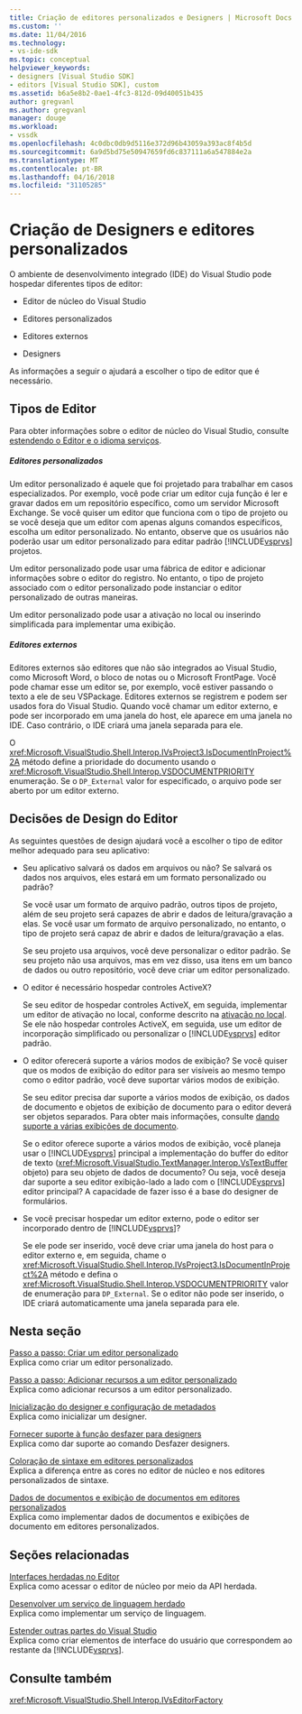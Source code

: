 ```yaml
---
title: Criação de editores personalizados e Designers | Microsoft Docs
ms.custom: ''
ms.date: 11/04/2016
ms.technology:
- vs-ide-sdk
ms.topic: conceptual
helpviewer_keywords:
- designers [Visual Studio SDK]
- editors [Visual Studio SDK], custom
ms.assetid: b6a5e8b2-0ae1-4fc3-812d-09d40051b435
author: gregvanl
ms.author: gregvanl
manager: douge
ms.workload:
- vssdk
ms.openlocfilehash: 4c0dbc0db9d5116e372d96b43059a393ac8f4b5d
ms.sourcegitcommit: 6a9d5bd75e50947659fd6c837111a6a547884e2a
ms.translationtype: MT
ms.contentlocale: pt-BR
ms.lasthandoff: 04/16/2018
ms.locfileid: "31105285"
---
```

# <a name="creating-custom-editors-and-designers"></a>Criação de Designers e editores personalizados
O ambiente de desenvolvimento integrado (IDE) do Visual Studio pode hospedar diferentes tipos de editor:  
  
-   Editor de núcleo do Visual Studio  
  
-   Editores personalizados  
  
-   Editores externos  
  
-   Designers  
  
 As informações a seguir o ajudará a escolher o tipo de editor que é necessário.  
  
## <a name="types-of-editor"></a>Tipos de Editor  
 Para obter informações sobre o editor de núcleo do Visual Studio, consulte [estendendo o Editor e o idioma serviços](../extensibility/extending-the-editor-and-language-services.md).  
  
##### <a name="custom-editors"></a>Editores personalizados  
 Um editor personalizado é aquele que foi projetado para trabalhar em casos especializados. Por exemplo, você pode criar um editor cuja função é ler e gravar dados em um repositório específico, como um servidor Microsoft Exchange. Se você quiser um editor que funciona com o tipo de projeto ou se você deseja que um editor com apenas alguns comandos específicos, escolha um editor personalizado. No entanto, observe que os usuários não poderão usar um editor personalizado para editar padrão [!INCLUDE[vsprvs](../code-quality/includes/vsprvs_md.md)] projetos.  
  
 Um editor personalizado pode usar uma fábrica de editor e adicionar informações sobre o editor do registro. No entanto, o tipo de projeto associado com o editor personalizado pode instanciar o editor personalizado de outras maneiras.  
  
 Um editor personalizado pode usar a ativação no local ou inserindo simplificada para implementar uma exibição.  
  
##### <a name="external-editors"></a>Editores externos  
 Editores externos são editores que não são integrados ao Visual Studio, como Microsoft Word, o bloco de notas ou o Microsoft FrontPage. Você pode chamar esse um editor se, por exemplo, você estiver passando o texto a ele de seu VSPackage. Editores externos se registrem e podem ser usados fora do Visual Studio. Quando você chamar um editor externo, e pode ser incorporado em uma janela do host, ele aparece em uma janela no IDE. Caso contrário, o IDE criará uma janela separada para ele.  
  
 O <xref:Microsoft.VisualStudio.Shell.Interop.IVsProject3.IsDocumentInProject%2A> método define a prioridade do documento usando o <xref:Microsoft.VisualStudio.Shell.Interop.VSDOCUMENTPRIORITY> enumeração. Se o `DP_External` valor for especificado, o arquivo pode ser aberto por um editor externo.  
  
## <a name="editor-design-decisions"></a>Decisões de Design do Editor  
 As seguintes questões de design ajudará você a escolher o tipo de editor melhor adequado para seu aplicativo:  
  
-   Seu aplicativo salvará os dados em arquivos ou não? Se salvará os dados nos arquivos, eles estará em um formato personalizado ou padrão?  
  
     Se você usar um formato de arquivo padrão, outros tipos de projeto, além de seu projeto será capazes de abrir e dados de leitura/gravação a elas. Se você usar um formato de arquivo personalizado, no entanto, o tipo de projeto será capaz de abrir e dados de leitura/gravação a elas.  
  
     Se seu projeto usa arquivos, você deve personalizar o editor padrão. Se seu projeto não usa arquivos, mas em vez disso, usa itens em um banco de dados ou outro repositório, você deve criar um editor personalizado.  
  
-   O editor é necessário hospedar controles ActiveX?  
  
     Se seu editor de hospedar controles ActiveX, em seguida, implementar um editor de ativação no local, conforme descrito na [ativação no local](../extensibility/in-place-activation.md). Se ele não hospedar controles ActiveX, em seguida, use um editor de incorporação simplificado ou personalizar o [!INCLUDE[vsprvs](../code-quality/includes/vsprvs_md.md)] editor padrão.  
  
-   O editor oferecerá suporte a vários modos de exibição? Se você quiser que os modos de exibição do editor para ser visíveis ao mesmo tempo como o editor padrão, você deve suportar vários modos de exibição.  
  
     Se seu editor precisa dar suporte a vários modos de exibição, os dados de documento e objetos de exibição de documento para o editor deverá ser objetos separados. Para obter mais informações, consulte [dando suporte a várias exibições de documento](../extensibility/supporting-multiple-document-views.md).  
  
     Se o editor oferece suporte a vários modos de exibição, você planeja usar o [!INCLUDE[vsprvs](../code-quality/includes/vsprvs_md.md)] principal a implementação do buffer do editor de texto (<xref:Microsoft.VisualStudio.TextManager.Interop.VsTextBuffer> objeto) para seu objeto de dados de documento? Ou seja, você deseja dar suporte a seu editor exibição-lado a lado com o [!INCLUDE[vsprvs](../code-quality/includes/vsprvs_md.md)] editor principal? A capacidade de fazer isso é a base do designer de formulários.  
  
-   Se você precisar hospedar um editor externo, pode o editor ser incorporado dentro de [!INCLUDE[vsprvs](../code-quality/includes/vsprvs_md.md)]?  
  
     Se ele pode ser inserido, você deve criar uma janela do host para o editor externo e, em seguida, chame o <xref:Microsoft.VisualStudio.Shell.Interop.IVsProject3.IsDocumentInProject%2A> método e defina o <xref:Microsoft.VisualStudio.Shell.Interop.VSDOCUMENTPRIORITY> valor de enumeração para `DP_External`. Se o editor não pode ser inserido, o IDE criará automaticamente uma janela separada para ele.  
  
## <a name="in-this-section"></a>Nesta seção  
 [Passo a passo: Criar um editor personalizado](../extensibility/walkthrough-creating-a-custom-editor.md)  
 Explica como criar um editor personalizado.  
  
 [Passo a passo: Adicionar recursos a um editor personalizado](../extensibility/walkthrough-adding-features-to-a-custom-editor.md)  
 Explica como adicionar recursos a um editor personalizado.  
  
 [Inicialização do designer e configuração de metadados](../extensibility/designer-initialization-and-metadata-configuration.md)  
 Explica como inicializar um designer.  
  
 [Fornecer suporte à função desfazer para designers](../extensibility/supplying-undo-support-to-designers.md)  
 Explica como dar suporte ao comando Desfazer designers.  
  
 [Coloração de sintaxe em editores personalizados](../extensibility/syntax-coloring-in-custom-editors.md)  
 Explica a diferença entre as cores no editor de núcleo e nos editores personalizados de sintaxe.  
  
 [Dados de documentos e exibição de documentos em editores personalizados](../extensibility/document-data-and-document-view-in-custom-editors.md)  
 Explica como implementar dados de documentos e exibições de documento em editores personalizados.  
  
## <a name="related-sections"></a>Seções relacionadas  
 [Interfaces herdadas no Editor](../extensibility/legacy-interfaces-in-the-editor.md)  
 Explica como acessar o editor de núcleo por meio da API herdada.  
  
 [Desenvolver um serviço de linguagem herdado](../extensibility/internals/developing-a-legacy-language-service.md)  
 Explica como implementar um serviço de linguagem.  
  
 [Estender outras partes do Visual Studio](../extensibility/extending-other-parts-of-visual-studio.md)  
 Explica como criar elementos de interface do usuário que correspondem ao restante da [!INCLUDE[vsprvs](../code-quality/includes/vsprvs_md.md)].  
  
## <a name="see-also"></a>Consulte também  
 <xref:Microsoft.VisualStudio.Shell.Interop.IVsEditorFactory>